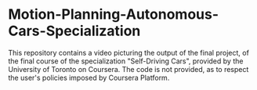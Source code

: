 # Motion-Planning-Autonomous-Cars-Specialization
This repository contains a video picturing the output of the final project, of the final course of the specialization "Self-Driving Cars", provided by the University of Toronto on Coursera. The code is not provided, as to respect the user's policies imposed by Coursera Platform.
